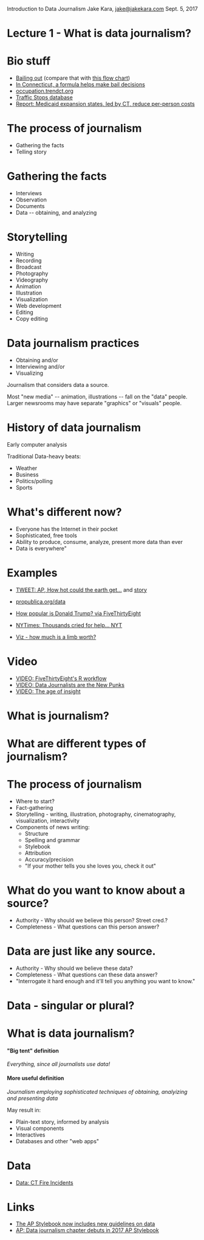 Introduction to Data Journalism
Jake Kara, jake@jakekara.com
Sept. 5, 2017

# Lecture 1 - What is data journalism?

# Bio stuff

  * [Bailing out](https://projects.ctmirror.org/content/trend/2017/02/pretrial-outflow/) (compare that with [this flow chart](https://www.documentcloud.org/documents/3455625-Pretrial-Release-and-Detention-in-CT-2-6-2017.html#document/p26))
  * [In Connecticut, a formula helps make bail decisions](https://trendct.org/2017/02/22/in-connecticut-a-formula-helps-make-bail-decisions/)  
  * [occupation.trendct.org](http://occupation.trendct.org/)
  * [Traffic Stops database](http://trafficstops.trendct.org/data/)
  * [Report: Medicaid expansion states, led by CT, reduce per-person costs](https://trendct.org/2017/07/27/report-medicaid-expansion-states-led-by-ct-reduce-per-person-costs/)

# The process of journalism

  * Gathering the facts
  * Telling story

# Gathering the facts

  * Interviews
  * Observation
  * Documents
  * Data -- obtaining, and analyzing

# Storytelling

  * Writing
  * Recording
  * Broadcast
  * Photography
  * Videography
  * Animation
  * Illustration
  * Visualization
  * Web development
  * Editing
  * Copy editing

# Data journalism practices

* Obtaining and/or
* Interviewing and/or
* Visualizing

Journalism that considers data a source.

Most "new media" -- animation, illustrations -- fall on the "data"
people. Larger newsrooms may have separate "graphics" or "visuals" people.

# History of data journalism

Early computer analysis

Traditional Data-heavy beats:

  * Weather
  * Business
  * Politics/polling
  * Sports
  
# What's different now?

  * Everyone has the Internet in their pocket
  * Sophisticated, free tools
  * Ability to produce, consume, analyze, present more data than ever
  * Data is everywhere"

# Examples

  * [TWEET: AP, How hot could the earth get...](https://twitter.com/APHealthScience/status/868440188334297088) and [story](https://apnews.com/a96d26f80df141ecb7d4851bb3ae6f48)

  * [propublica.org/data](https://www.propublica.org/data)
  * [How popular is Donald Trump? via FiveThirtyEight](https://projects.fivethirtyeight.com/trump-approval-ratings/)
  * [NYTimes: Thousands cried for help... NYT](https://www.nytimes.com/interactive/2017/08/30/us/houston-flood-rescue-cries-for-help.html)
  * [Viz - how much is a limb worth?](https://projects.propublica.org/graphics/workers-compensation-benefits-by-limb)

# Video 
  * [VIDEO: FiveThirtyEight's R workflow](https://www.youtube.com/watch?v=1LujBaF1-4Y)
  * [VIDEO: Data Journalists are the New Punks](https://www.youtube.com/watch?v=h2zbvmXskSE)
  * [VIDEO: The age of insight](https://www.youtube.com/watch?v=TA_tNh0LMEs)

# What is journalism?

# What are different types of journalism?

# The process of journalism

  * Where to start?
  * Fact-gathering
  * Storytelling - writing, illustration, photography, cinematography, visualization, interactivity
  * Components of news writing:
    * Structure
    * Spelling and grammar
    * Stylebook
    * Attribution
    * Accuracy/precision
    * "If your mother tells you she loves you, check it out"
	
# What do you want to know about a source?

  * Authority - Why should we believe this person? Street cred.?
  * Completeness - What questions can this person answer?

# Data are just like any source.

  * Authority - Why should we believe these data?
  * Completeness - What questions can these data answer?
  * "Interrogate it hard enough and it'll tell you anything you want to know."

# Data - singular or plural?
  
# What is data journalism?

#### "Big tent" definition

*Everything, since all journalists use data!*

#### More useful definition

*Journalism employing sophisticated techniques of obtaining, analyizing and presenting data*

May result in:
    
* Plain-text story, informed by analysis
* Visual components
* Interactives
* Databases and other "web apps"

# Data
  * [Data: CT Fire Incidents](https://data.ct.gov/Public-Safety/Connecticut-Fire-Department-Incidents-2012-2015-/qem9-rt8k)

# Links
* [The AP Stylebook now includes new guidelines on data](http://www.niemanlab.org/2017/05/the-ap-stylebook-now-includes-new-guidelines-on-data-requesting-it-scraping-it-reporting-on-it-and-publishing-it/)
* [AP: Data journalism chapter debuts in 2017 AP Stylebook](https://www.ap.org/press-releases/2017/data-journalism-chapter-debuts-in-2017-ap-stylebook)